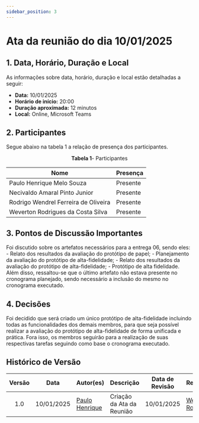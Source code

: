 ```yaml
---
sidebar_position: 3
---
```


# Ata da reunião do dia 10/01/2025

## <a>1. Data, Horário, Duração e Local</a>

As informações sobre data, horário, duração e local estão detalhadas a seguir:

- **Data:** 10/01/2025
- **Horário de início:** 20:00
- **Duração aproximada:** 12 minutos
- **Local:** Online, Microsoft Teams


## <a>2. Participantes</a>

Segue abaixo na tabela 1 a relação de presença dos participantes.

<center>

**Tabela 1**- Participantes

| Nome                                 | Presença |
| ------------------------------------ | -------- |
| Paulo Henrique Melo Souza            | Presente |
| Necivaldo Amaral Pinto Junior        | Presente |
| Rodrigo Wendrel Ferreira de Oliveira | Presente |
| Weverton Rodrigues da Costa Silva    | Presente |

</center>


## <a>3. Pontos de Discussão Importantes</a>

Foi discutido sobre os artefatos necessários para a entrega 06, sendo eles: 
    - Relato dos resultados da avaliação do protótipo de papel;
    - Planejamento da avaliação do protótipo de alta-fidelidade;
    - Relato dos resultados da avaliação do protótipo de alta-fidelidade;
    - Protótipo de alta fidelidade.
Além disso, ressaltou-se que o último artefato não estava presente no cronograma planejado, sendo necessário a inclusão do mesmo no cronograma executado.

## <a>4. Decisões</a>

Foi decidido que será criado um único protótipo de alta-fidelidade incluindo todas as funcionalidades dos demais membros, para que seja possível realizar a avaliação do protótipo de alta-fidelidade de forma unificada e prática. Fora isso, os membros seguirão para a realização de suas respectivas tarefas seguindo como base o cronograma executado.


## Histórico de Versão

| Versão | Data | Autor(es) | Descrição | Data de Revisão | Revisor(es) |
|:---:|:---:|---|---|:---:|---|
| 1.0 | 10/01/2025 | [Paulo Henrique](https://github.com/paulomh) | Criação da Ata da Reunião | 10/01/2025 | [Weverton Rodrigues](https://github.com/vevetin) |